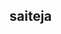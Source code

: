<!DOCTYPE html>
<html>
<head>
	<title>car</title>
<style>
	.myfav{
		height: 100vh;
		width: 100%;
		background-image: url(sky.jpg);
		background-size: cover;
		background-position: center;
		position: relative;
		overflow-x: hidden;
	}
	.highway{
		height: 200px;
		width: 500%;
		display: block;
		background-image: url(road.jpg);
		position: absolute;
		bottom: 0;
		left: 0;
		right: 0;
		z-index: 1;
		background-repeat: repeat-x;
		animation: highway 10s linear infinite;
	}
	   @keyframes highway
	{
		100%{
			transform: translate(-3400px);

		}
	}
	.city{
		height: 250px;
		width: 500%;
		background-image: url(city.png);
		position: absolute;
		bottom: 200px;
		left: 0;
		right: 0;
		display: block;
		z-index: 1;
		background-repeat: repeat-x;
		animation: city 20s linear infinite;

	}
	@keyframes city
	{
		100%{
			transform: translateX(-1400px);
		}
	}
	.car{
		width: 400px;
		left: 50%;
		bottom: 100px;
		transform: translateX(-50%);
         position: absolute;
         z-index: 2;
	}
	.car img
	{
		width: 100%;
		animation: : car 100s linear infinite;
	}
	@keyframes car: {
		100%{
			transform: translateY(-1px);

		}
		50%{transform: translateY(-1px);
		}
		0%{transform: translateY(-1px);
		}
	}
	.wheel{
		left: 50%;
		bottom:178px;
		transform: translateX(-50%);
		position: absolute;
		z-index: 2;
	}
	.wheel img
	{
		width: 72px;
		height: 72px;
		animation: wheel 1s linear infinite;
	}
	.back-wheel
	{
		left: -165px;
		position: absolute;
	}
	.front-wheel
	{
		left: 80px;
		position: absolute;
	}
	@keyframes wheel
	{
		100%{transform: rotate(360deg);}
	}
</style>
</head>
<body>
	<section><h1>saiteja</h1></section>
	<div class="myfav">
		<div class="highway"></div>
		<div class="city"></div>
		<div class="car">
			<img src="car.png">
		</div>
		<div class="wheel">
			<img src="wheel.png" class="back-wheel">
			<img src="wheel.png" class="front-wheel">
		</div>
</div>

</body>
</html>
